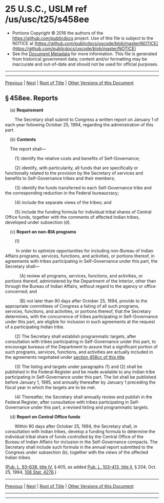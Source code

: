 ---
---

# 25 U.S.C., USLM ref /us/usc/t25/s458ee

* Portions Copyright © 2016 the authors of the https://github.com/publicdocs project.
  Use of this file is subject to the NOTICE at [https://github.com/publicdocs/uscode/blob/master/NOTICE](https://github.com/publicdocs/uscode/blob/master/NOTICE)
* See the [Document Metadata](././../../../../../..//README.md) for more information.
  This file is generated from historical government data; content and/or formatting may be inaccurate and out-of-date and should not be used for official purposes.

----------
----------

[Previous](./../../../../../..//us/usc/t25/ch14/schII/ptD/m__us_usc_t25_s458dd.md) | [Next](./../../../../../..//us/usc/t25/ch14/schII/ptD/m__us_usc_t25_s458ff.md) | [Root of Title](./../../../../../../) | [Other Versions of this Document](https://publicdocs.github.io/go/links?ns=uslm&ref=%2Fus%2Fusc%2Ft25%2Fs458ee)

## § 458ee. Reports

    (a) __Requirement__ 

        The Secretary shall submit to Congress a written report on January 1 of each year following October 25, 1994, regarding the administration of this part.

    (b) __Contents__ 

    The report shall—

        (1) identify the relative costs and benefits of Self-Governance;

        (2) identify, with particularity, all funds that are specifically or functionally related to the provision by the Secretary of services and benefits to Self-Governance tribes and their members;

        (3) identify the funds transferred to each Self-Governance tribe and the corresponding reduction in the Federal bureaucracy;

        (4) include the separate views of the tribes; and

        (5) include the funding formula for individual tribal shares of Central Office funds, together with the comments of affected Indian tribes, developed under subsection (d).

    (c) __Report on non-BIA programs__ 

        (1)

         In order to optimize opportunities for including non-Bureau of Indian Affairs programs, services, functions, and activities, or portions thereof, in agreements with tribes participating in Self-Governance under this part, the Secretary shall—

            (A) review all programs, services, functions, and activities, or portions thereof, administered by the Department of the Interior, other than through the Bureau of Indian Affairs, without regard to the agency or office concerned; and

            (B) not later than 90 days after October 25, 1994, provide to the appropriate committees of Congress a listing of all such programs, services, functions, and activities, or portions thereof, that the Secretary determines, with the concurrence of tribes participating in Self-Governance under this part, are eligible for inclusion in such agreements at the request of a participating Indian tribe.

        (2) The Secretary shall establish programmatic targets, after consultation with tribes participating in Self-Governance under this part, to encourage bureaus of the Department to assure that a significant portion of such programs, services, functions, and activities are actually included in the agreements negotiated under [section 458cc of this title][/us/usc/t25/s458cc].

        (3) The listing and targets under paragraphs (1) and (2) shall be published in the Federal Register and be made available to any Indian tribe participating in Self-Governance under this part. The list shall be published before January 1, 1995, and annually thereafter by January 1 preceding the fiscal year in which the targets are to be met.

        (4) Thereafter, the Secretary shall annually review and publish in the Federal Register, after consultation with tribes participating in Self-Governance under this part, a revised listing and programmatic targets.

    (d) __Report on Central Office funds__ 

        Within 90 days after October 25, 1994, the Secretary shall, in consultation with Indian tribes, develop a funding formula to determine the individual tribal share of funds controlled by the Central Office of the Bureau of Indian Affairs for inclusion in the Self-Governance compacts. The Secretary shall include such formula in the annual report submitted to the Congress under subsection (b), together with the views of the affected Indian tribes.

([Pub. L. 93–638, title IV][/us/pl/93/638/tIV], § 405, as added [Pub. L. 103–413, title II][/us/pl/103/413/tII], § 204, Oct. 25, 1994, [108 Stat. 4276][/us/stat/108/4276].)

----------

[Previous](./../../../../../..//us/usc/t25/ch14/schII/ptD/m__us_usc_t25_s458dd.md) | [Next](./../../../../../..//us/usc/t25/ch14/schII/ptD/m__us_usc_t25_s458ff.md) | [Root of Title](./../../../../../../) | [Other Versions of this Document](https://publicdocs.github.io/go/links?ns=uslm&ref=%2Fus%2Fusc%2Ft25%2Fs458ee)

----------
----------

[/us/usc/t25/s458cc]: https://publicdocs.github.io/go/links?ns=uslm&ref=%2Fus%2Fusc%2Ft25%2Fs458cc
[/us/pl/93/638/tIV]: https://publicdocs.github.io/go/links?ns=uslm&ref=%2Fus%2Fpl%2F93%2F638%2FtIV
[/us/pl/103/413/tII]: https://publicdocs.github.io/go/links?ns=uslm&ref=%2Fus%2Fpl%2F103%2F413%2FtII
[/us/stat/108/4276]: https://publicdocs.github.io/go/links?ns=uslm&ref=%2Fus%2Fstat%2F108%2F4276


